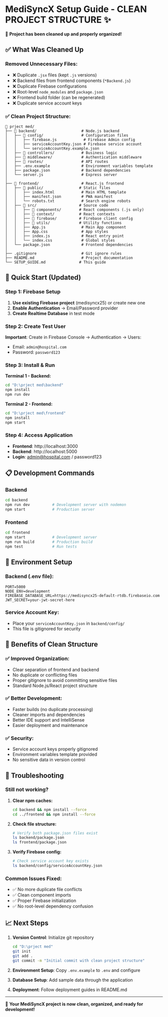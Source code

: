 # MediSyncX Setup Guide - CLEAN PROJECT STRUCTURE ✨

🎉 **Project has been cleaned up and properly organized!**

## ✅ What Was Cleaned Up

### Removed Unnecessary Files:
- ❌ Duplicate `.jsx` files (kept `.js` versions)
- ❌ Backend files from frontend components (`*Backend.js`)
- ❌ Duplicate Firebase configurations
- ❌ Root-level `node_modules` and `package.json`
- ❌ Frontend build folder (can be regenerated)
- ❌ Duplicate service account keys

### ✅ Clean Project Structure:

```
📁 prject med/
├── 📁 backend/                    # Node.js backend
│   ├── 📁 config/                 # Configuration files
│   │   ├── firebase.js            # Firebase Admin config
│   │   ├── serviceAccountKey.json # Firebase service account
│   │   └── serviceAccountKey.example.json
│   ├── 📁 controllers/            # Business logic
│   ├── 📁 middleware/             # Authentication middleware
│   ├── 📁 routes/                 # API routes
│   ├── .env.example              # Environment variables template
│   ├── package.json              # Backend dependencies
│   └── server.js                 # Express server
│
├── 📁 frontend/                   # React.js frontend
│   ├── 📁 public/                # Static files
│   │   ├── index.html            # Main HTML template
│   │   ├── manifest.json         # PWA manifest
│   │   └── robots.txt            # Search engine robots
│   ├── 📁 src/                   # Source code
│   │   ├── 📁 components/        # React components (.js only)
│   │   ├── 📁 context/           # React contexts
│   │   ├── 📁 firebase/          # Firebase client config
│   │   ├── 📁 utils/             # Utility functions
│   │   ├── App.js                # Main App component
│   │   ├── App.css               # App styles
│   │   ├── index.js              # React entry point
│   │   └── index.css             # Global styles
│   └── package.json              # Frontend dependencies
│
├── .gitignore                    # Git ignore rules
├── README.md                     # Project documentation
└── SETUP_GUIDE.md               # This guide
```

## 🚀 Quick Start (Updated)

### Step 1: Firebase Setup
1. **Use existing Firebase project** (medisyncx25) or create new one
2. **Enable Authentication** → Email/Password provider
3. **Create Realtime Database** in test mode

### Step 2: Create Test User
**Important**: Create in Firebase Console → Authentication → Users:
- Email: `admin@hospital.com`
- Password: `password123`

### Step 3: Install & Run

**Terminal 1 - Backend:**
```bash
cd "D:\prject med\backend"
npm install
npm run dev
```

**Terminal 2 - Frontend:**
```bash
cd "D:\prject med\frontend"
npm install
npm start
```

### Step 4: Access Application
- **Frontend**: http://localhost:3000
- **Backend**: http://localhost:5000
- **Login**: admin@hospital.com / password123

## 📋 Development Commands

### Backend
```bash
cd backend
npm run dev          # Development server with nodemon
npm start            # Production server
```

### Frontend  
```bash
cd frontend
npm start            # Development server
npm run build        # Production build
npm test             # Run tests
```

## 🔧 Environment Setup

### Backend (.env file):
```env
PORT=5000
NODE_ENV=development
FIREBASE_DATABASE_URL=https://medisyncx25-default-rtdb.firebaseio.com
JWT_SECRET=your-jwt-secret-here
```

### Service Account Key:
- Place your `serviceAccountKey.json` in `backend/config/`
- This file is gitignored for security

## 🎯 Benefits of Clean Structure

### ✅ Improved Organization:
- Clear separation of frontend and backend
- No duplicate or conflicting files
- Proper gitignore to avoid committing sensitive files
- Standard Node.js/React project structure

### ✅ Better Development:
- Faster builds (no duplicate processing)
- Cleaner imports and dependencies
- Better IDE support and IntelliSense
- Easier deployment and maintenance

### ✅ Security:
- Service account keys properly gitignored
- Environment variables template provided
- No sensitive data in version control

## 🐛 Troubleshooting

### Still not working?

1. **Clear npm caches:**
   ```bash
   cd backend && npm install --force
   cd ../frontend && npm install --force
   ```

2. **Check file structure:**
   ```bash
   # Verify both package.json files exist
   ls backend/package.json
   ls frontend/package.json
   ```

3. **Verify Firebase config:**
   ```bash
   # Check service account key exists
   ls backend/config/serviceAccountKey.json
   ```

### Common Issues Fixed:
- ✅ No more duplicate file conflicts
- ✅ Clean component imports
- ✅ Proper Firebase initialization
- ✅ No root-level dependency confusion

## 📈 Next Steps

1. **Version Control**: Initialize git repository
   ```bash
   cd "D:\prject med"
   git init
   git add .
   git commit -m "Initial commit with clean project structure"
   ```

2. **Environment Setup**: Copy `.env.example` to `.env` and configure
3. **Database Setup**: Add sample data through the application
4. **Deployment**: Follow deployment guides in README.md

---

🎉 **Your MediSyncX project is now clean, organized, and ready for development!**